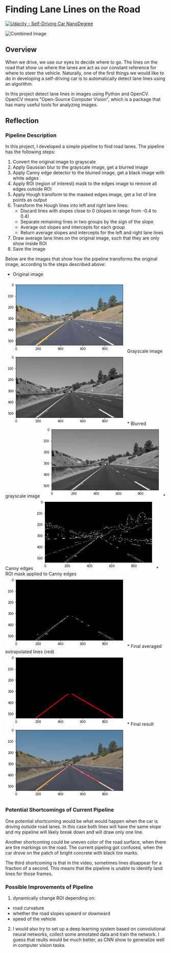 # **Finding Lane Lines on the Road** 
[![Udacity - Self-Driving Car NanoDegree](https://s3.amazonaws.com/udacity-sdc/github/shield-carnd.svg)](http://www.udacity.com/drive)

<img src="examples/laneLines_thirdPass.jpg" width="480" alt="Combined Image" />

Overview
---

When we drive, we use our eyes to decide where to go.  The lines on the road that show us where the lanes are act as our constant reference for where to steer the vehicle.  Naturally, one of the first things we would like to do in developing a self-driving car is to automatically detect lane lines using an algorithm.

In this project detect lane lines in images using Python and OpenCV.  OpenCV means "Open-Source Computer Vision", which is a package that has many useful tools for analyzing images.  




Reflection
---
### Pipeline Description
In this project, I developed a simple pipeline to find road lanes. The pipeline has the following steps:

1. Convert the original image to grayscale
2. Apply Gaussian blur to the grayscale image, get a blurred image
3. Apply Canny edge detector to the blurred image, get a black image with white adges
4. Apply ROI (region of interest) mask to the edges image to remove all edges outside ROI
5. Apply Hough transform to the masked edges image, get a list of line points as output
6. Transform the Hough lines into left and right lane lines:
	* Discard lines with slopes close to 0 (slopes in range from -0.4 to 0.4)
	* Separate remaining lines in two groups by the sign of the slope
	* Average out slopes and intercepts for each group
	* Return average slopes and intercepts for the left and right lane lines
7. Draw average lane lines on the original image, such that they are only show inside ROI
8. Save the image

Below are the images that show how the pipeline transforms the original image, according to the steps described above:

* Original image 
<img src="test_images_output/whiteCarLaneSwitch.png">
Grayscale image 
<img src="test_images_output/whiteCarLaneSwitch_gray.png">
* Blurred grayscale image 
<img src="test_images_output/whiteCarLaneSwitch_blur.png">
* Canny edges 
<img src="test_images_output/whiteCarLaneSwitch_canny.png">
* ROI mask applied to Canny edges 
<img src="test_images_output/whiteCarLaneSwitch_mask.png">
* Final averaged extrapolated lines (red) 
<img src="test_images_output/whiteCarLaneSwitch_line.png">
* Final result 
<img src="test_images_output/whiteCarLaneSwitch_final.png">

### Potential Shortcomings of Current Pipeline

One potential shortcoming would be what would happen when the car is driving outside road lanes. In this case both lines will have the same slope and my pipeline will likely break down and will draw only one line.

Another shortcoming could be uneven color of the road surface, when there are tire markings on the road. The current pipeling got confused, when the car drove on the patch of bright concrete with black tire marks.

The third shortcoming is that in the video, sometimes lines disappear for a fraction of a second. This means that the pipeline is unable to identify land lines for those frames.

### Possible Improvements of Pipeline
1. dynamically change ROI depending on:
 * road curvature
 * whether the road slopes upward or downward
 * speed of the vehicle

2. I would also try to set up a deep learning system based on convolutional neural networks, collect some annotated data and train the network. I guess that reults would be much better, as CNN show to generalize well in computer vision tasks.


